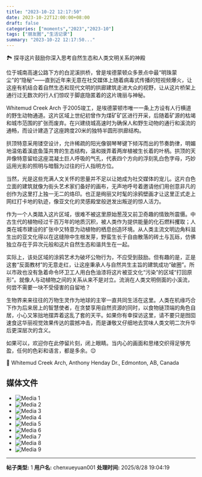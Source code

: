 ```yaml
---
title: "2023-10-22 12:17:50"
date: 2023-10-22T12:00:00+08:00
draft: false
categories: ["moments","2023","2023-10"]
tags: ["朋友圈","生活记录"]
summary: "2023-10-22 12:17:50..."
---
```


🏞️ 探寻这片鼓励你深入思考自然生态和人类文明关系的神殿

位于城南高速公路下方的白泥溪拱桥，曾是埃德蒙顿众多景点中最“明珠蒙尘”的“隐秘”——直到近年来无意在社交媒体上随着病毒式传播的短视频爆火，让这座有机结合着自然生态和现代文明的拱廊建筑走进大众的视野，让从这片桥架上通行过无数次的行人们惊叹于脚底隐匿着的这片瑰丽与神秘。

Whitemud Creek Arch 于2005竣工，是埃德蒙顿市唯一一条上方设有人行横道的野生动物通道。这片区域上世纪初曾作为煤矿矿区进行开采，后随着矿源的枯竭和城市范围的扩张而废弃。在兴建绕城高速时为确保人和野生动物的通行和溪流的通畅，而设计建造了这座跨度20米的独特半圆形拱廊结构。

拱顶特意采用镂空设计，允许稀疏的阳光像钢琴琴键下倾泻而出的节奏韵律，明媚地温佑着溪底鱼藻共育的生态结构，温和拨弄着两岸植被生长着的叶柄。拱顶的天井像特意留给这座混凝土巨人呼吸的气孔，代表四个方向的浮刻乳白色字母，巧妙运用光影的照明与暗翳为过往的行人指明方位。

当然，光是这些充满人文关怀的思量并不足以让她成为社交媒体的宠儿。这片白色立面的建筑就像为街头艺术家们备好的画布，无声地呼号着邀请他们用创意非凡的创作为这里打上独一无二的烙印。也正是绚丽又时髦的涂鸦壁画才让这里正式走上网红打卡地的轨迹，像亚文化的灵感殿堂般迸发出叛逆的惊人活力。

作为一个人类踏入这片区域，很难不被这里原始葱茂又前卫奇趣的情致所震慑。中古生代的植物经过千百万年的地质沉积，被人类作为提供能量的化石燃料攫取；人类在城市建设的扩张中又特意为动植物的栖息创造环境。从人类主流文明边角料滋生出的亚文化得以在这缝隙中生根发芽，野蛮生长于自由散落的砖土与瓦砾，仿佛独立存在于异次元般和这片自然生态和谐共生在一起。

实际上，该处区域的涂鸦艺术为破坏公物行为，不应受到鼓励。但有趣的是，正是这套“反面教材”的无意走红，让这座秉承人与自然共生主旨的建筑成功“破圈”。所以市政也没有急着命令环卫工人用白色油漆将这片被亚文化“污染”的区域“打回原形”。就像人与动植物之间的关系从来不是对立。流淌在人类文明侧面的小溪流，何尝不需要一块不受侵害的自留地？

生物界来来往往的万物生灵作为地球的主宰一直共同生活在这里。人类在机缘巧合下作为后来居上的智慧使者，在贪婪享用自然资源的同时，以食物链顶端的角色自居，小心又笨拙地摆弄着这乱了套的天平。如果你有幸探访这里，请不要只是囫囵速食这华丽视觉效果传达的震撼冲击，而是谦敬又仔细地去赏味人类文明二次升华后更深层次的含义。

如果可以，欢迎你在此停留片刻，闭上眼睛。当内心的画面和思绪交织得足够充盈，任何的色彩和语言，都是多余。😌

📍 Whitemud Creek Arch, Anthony Henday Dr., Edmonton, AB, Canada

## 媒体文件

- ![Media 1](/Moments/photos/2023-10-22/202310221217500.jpg)
- ![Media 2](/Moments/photos/2023-10-22/202310221217501.jpg)
- ![Media 3](/Moments/photos/2023-10-22/202310221217502.jpg)
- ![Media 4](/Moments/photos/2023-10-22/202310221217503.jpg)
- ![Media 5](/Moments/photos/2023-10-22/202310221217504.jpg)
- ![Media 6](/Moments/photos/2023-10-22/202310221217505.jpg)
- ![Media 7](/Moments/photos/2023-10-22/202310221217506.jpg)
- ![Media 8](/Moments/photos/2023-10-22/202310221217507.jpg)
- ![Media 9](/Moments/photos/2023-10-22/202310221217508.jpg)

---

**帖子类型:** 1
**用户名:** chenxueyuan001
**处理时间:** 2025/8/28 19:04:19